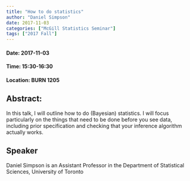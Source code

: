 ```yaml
---
title: "How to do statistics"
author: "Daniel Simpson"
date: 2017-11-03
categories: ["McGill Statistics Seminar"]
tags: ["2017 Fall"]
---
```


#### Date: 2017-11-03
#### Time: 15:30-16:30
#### Location: BURN 1205

## Abstract:

In this talk, I will outline how to do (Bayesian) statistics. I will focus particularly on the things that need to be done before you see data, including prior specification and checking that your inference algorithm actually works.





## Speaker

Daniel Simpson is an Assistant Professor in the Department of Statistical Sciences, University of Toronto

